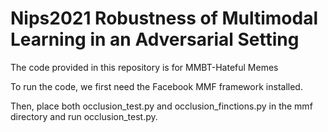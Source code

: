 # Nips2021 Robustness of Multimodal Learning in an Adversarial Setting

The code provided in this repository is for MMBT-Hateful Memes

To run the code, we first need the Facebook MMF framework installed.

Then, place both occlusion_test.py and occlusion_finctions.py in the mmf directory and run occlusion_test.py.
